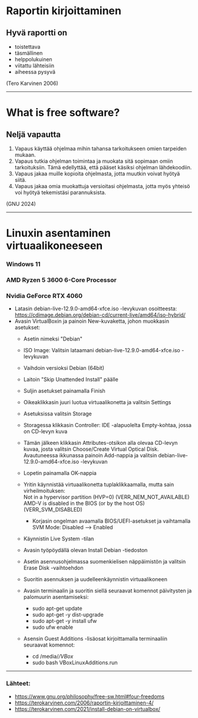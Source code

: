 # Raportin kirjoittaminen
## Hyvä raportti on

- toistettava
- täsmällinen
- helppolukuinen
- viitattu lähteisiin
- aiheessa pysyvä

(Tero Karvinen 2006)

---

# What is free software?

## Neljä vapautta
1. Vapaus käyttää ohjelmaa mihin tahansa tarkoitukseen omien tarpeiden mukaan.
2. Vapaus tutkia ohjelman toimintaa ja muokata sitä sopimaan omiin tarkoituksiin. Tämä edellyttää, että pääset käsiksi ohjelman lähdekoodiin.
3. Vapaus jakaa muille kopioita ohjelmasta, jotta muutkin voivat hyötyä siitä.
4. Vapaus jakaa omia muokattuja versioitasi ohjelmasta, jotta myös yhteisö voi hyötyä tekemistäsi parannuksista.

(GNU 2024)

---

# Linuxin asentaminen virtuaalikoneeseen
### Windows 11
### AMD Ryzen 5 3600 6-Core Processor 
### Nvidia GeForce RTX 4060
- Latasin debian-live-12.9.0-amd64-xfce.iso -levykuvan osoitteesta:  
  https://cdimage.debian.org/debian-cd/current-live/amd64/iso-hybrid/
- Avasin VirtualBoxin ja painoin New-kuvaketta, johon muokkasin asetukset:
  - Asetin nimeksi "Debian"
  - ISO Image: Valitsin lataamani debian-live-12.9.0-amd64-xfce.iso -levykuvan
  - Vaihdoin versioksi Debian (64bit)
  - Laitoin "Skip Unattended Install" päälle
  - Suljin asetukset painamalla Finish

  - Oikeaklikkasin juuri luotua virtuaalikonetta ja valitsin Settings
  - Asetuksissa valitsin Storage
  - Storagessa klikkasin Controller: IDE -alapuolelta Empty-kohtaa, jossa on CD-levyn kuva
  - Tämän jälkeen klikkasin Attributes-otsikon alla olevaa CD-levyn kuvaa, josta valitsin Choose/Create Virtual Optical Disk. Avautuneessa ikkunassa painoin Add-nappia ja valitsin debian-live-12.9.0-amd64-xfce.iso -levykuvan
  - Lopetin painamalla OK-nappia

  - Yritin käynnistää virtuaalikonetta tuplaklikkaamalla, mutta sain virheilmoituksen:  
    Not in a hypervisor partition (HVP=0) (VERR_NEM_NOT_AVAILABLE)  
    AMD-V is disabled in the BIOS (or by the host OS) (VERR_SVM_DISABLED)
    - Korjasin ongelman avaamalla BIOS/UEFI-asetukset ja vaihtamalla SVM Mode: Disabled --> Enabled
  - Käynnistin Live System -tilan
  - Avasin työpöydällä olevan Install Debian -tiedoston
  - Asetin asennusohjelmassa suomenkielisen näppäimistön ja valitsin Erase Disk -vaihtoehdon
  - Suoritin asennuksen ja uudelleenkäynnistin virtuaalikoneen

  - Avasin terminaalin ja suoritin siellä seuraavat komennot päivitysten ja palomuurin asentamiseksi:
    - sudo apt-get update
    - sudo apt-get -y dist-upgrade
    - sudo apt-get -y install ufw
    - sudo ufw enable

  - Asensin Guest Additions -lisäosat kirjoittamalla terminaaliin seuraavat komennot:
    - cd /media/*/VBox*
    - sudo bash VBoxLinuxAdditions.run

---

### Lähteet:
- https://www.gnu.org/philosophy/free-sw.html#four-freedoms
- https://terokarvinen.com/2006/raportin-kirjoittaminen-4/
- https://terokarvinen.com/2021/install-debian-on-virtualbox/
